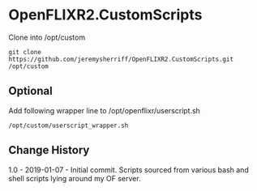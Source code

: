 # OpenFLIXR2.CustomScripts

Clone into /opt/custom

`git clone https://github.com/jeremysherriff/OpenFLIXR2.CustomScripts.git /opt/custom`

## Optional
Add following wrapper line to /opt/openflixr/userscript.sh

`/opt/custom/userscript_wrapper.sh`


## Change History
1.0 - 2019-01-07 - Initial commit.
Scripts sourced from various bash and shell scripts lying around my OF server.
